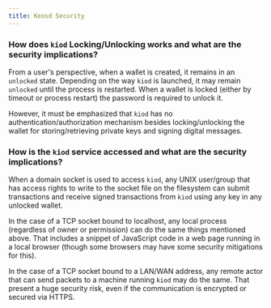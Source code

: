 ```yaml
---
title: Keosd Security
---
```


### How does `kiod` Locking/Unlocking works and what are the security implications?

From a user's perspective, when a wallet is created, it remains in an `unlocked` state. Depending on the way `kiod` is launched, it may remain `unlocked` until the process is restarted. When a wallet is locked (either by timeout or process restart) the password is required to unlock it.

However, it must be emphasized that `kiod` has no authentication/authorization mechanism besides locking/unlocking the wallet for storing/retrieving private keys and signing digital messages.

### How is the `kiod` service accessed and what are the security implications?

When a domain socket is used to access `kiod`, any UNIX user/group that has access rights to write to the socket file on the filesystem can submit transactions and receive signed transactions from `kiod` using any key in any unlocked wallet.

In the case of a TCP socket bound to localhost, any local process (regardless of owner or permission) can do the same things mentioned above. That includes a snippet of JavaScript code in a web page running in a local browser (though some browsers may have some security mitigations for this).

In the case of a TCP socket bound to a LAN/WAN address, any remote actor that can send packets to a machine running `kiod` may do the same. That present a huge security risk, even if the communication is encrypted or secured via HTTPS.

